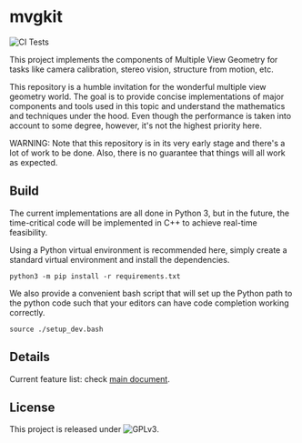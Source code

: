 # mvgkit

![CI Tests](https://github.com/kunlin596/mvg/actions/workflows/ci.yml/badge.svg)

This project implements the components of Multiple View Geometry for tasks like camera calibration, stereo vision, structure from motion, etc.

This repository is a humble invitation for the wonderful multiple view geometry world. The goal is to provide concise implementations of major components and tools used in this topic and understand the mathematics and techniques under the hood. Even though the performance is taken into account to some degree, however, it's not the highest priority here.

WARNING: Note that this repository is in its very early stage and there's a lot of work to be done. Also, there is no guarantee that things will all work as expected.

## Build
The current implementations are all done in Python 3, but in the future, the time-critical code will be implemented in C++ to achieve real-time feasibility.

Using a Python virtual environment is recommended here, simply create a standard virtual environment and install the dependencies.
```shell
python3 -m pip install -r requirements.txt
```

We also provide a convenient bash script that will set up the Python path to the python code such that your editors can have code completion working correctly.
```shell
source ./setup_dev.bash
```

## Details
Current feature list: check [main document](./docs/main.md).

## License
This project is released under ![GPLv3](https://github.com/kunlin596/mvgkit/blob/master/LICENSE).
